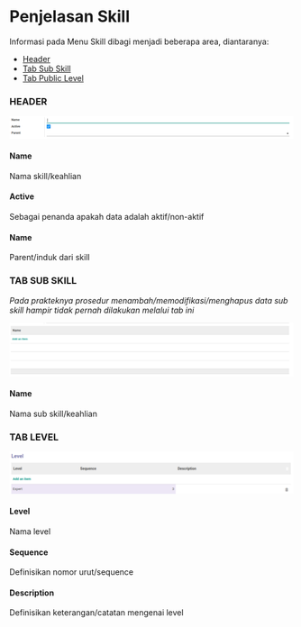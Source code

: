 # Penjelasan Skill

Informasi pada Menu Skill dibagi menjadi beberapa area, diantaranya:

* [Header](#bagian-header)
* [Tab Sub Skill](#tab-sub-skill)
* [Tab Public Level](#tab-level)

### <a name="bagian-header">HEADER</a>

![](../../img/skills/header.png)

#### <a name="field-name">Name</a>

Nama skill/keahlian

#### <a name="field-active">Active</a>

Sebagai penanda apakah data adalah aktif/non-aktif

#### <a name="field-parent-id">Name</a>

Parent/induk dari skill

### <a name="tab-sub-skill">TAB SUB SKILL</a>

*Pada prakteknya prosedur menambah/memodifikasi/menghapus data sub skill hampir tidak pernah dilakukan melalui tab ini*

![](../../img/skills/detail-skill.png)

#### <a name="field-name-sub">Name</a>

Nama sub skill/keahlian

### <a name="tab-level">TAB LEVEL</a>

![](../../img/skills/detail-level.png)

#### <a name="field-level">Level</a>

Nama level

#### <a name="field-sequence">Sequence</a>

Definisikan nomor urut/sequence

#### <a name="field-description">Description</a>

Definisikan keterangan/catatan mengenai level
